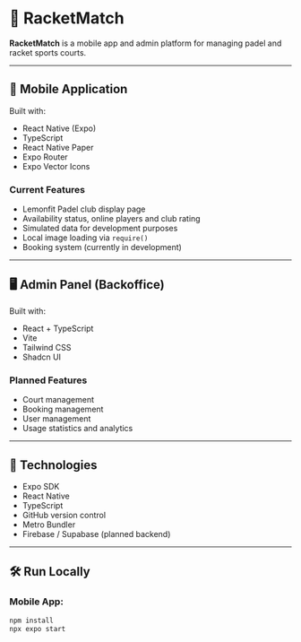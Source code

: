 # 🎾 RacketMatch

**RacketMatch** is a mobile app and admin platform for managing padel and racket sports courts.

---

## 📱 Mobile Application

Built with:

- React Native (Expo)
- TypeScript
- React Native Paper
- Expo Router
- Expo Vector Icons

### Current Features

- Lemonfit Padel club display page
- Availability status, online players and club rating
- Simulated data for development purposes
- Local image loading via `require()`
- Booking system (currently in development)

---

## 🖥️ Admin Panel (Backoffice)

Built with:

- React + TypeScript
- Vite
- Tailwind CSS
- Shadcn UI

### Planned Features

- Court management
- Booking management
- User management
- Usage statistics and analytics

---

## 🚀 Technologies

- Expo SDK
- React Native
- TypeScript
- GitHub version control
- Metro Bundler
- Firebase / Supabase (planned backend)

---

## 🛠️ Run Locally

### Mobile App:

```bash
npm install
npx expo start
